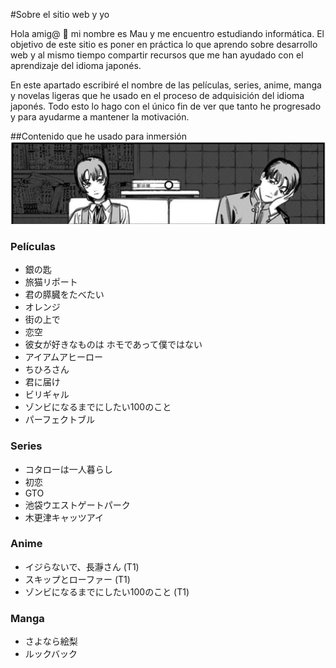 #Sobre el sitio web y yo

Hola amig@ 🤖 mi nombre es Mau y me encuentro estudiando informática. El objetivo de este sitio es poner en práctica lo que aprendo sobre desarrollo web y al mismo tiempo compartir recursos que me han ayudado con el aprendizaje del idioma japonés.

En este apartado escribiré el nombre de las películas, series, anime, manga y novelas ligeras que he usado en el proceso de adquisición del idioma japonés. Todo esto lo hago con el único fin de ver que tanto he progresado y para ayudarme a mantener la motivación.

##Contenido que he usado para inmersión
![Eri](assets/img/eri2.png)

### Películas
* 銀の匙
* 旅猫リポート
* 君の膵臓をたべたい
* オレンジ
* 街の上で
* 恋空
* 彼女が好きなものは ホモであって僕ではない
* アイアムアヒーロー
* ちひろさん
* 君に届け
* ビリギャル
* ゾンビになるまでにしたい100のこと
* パーフェクトブル
### Series
* コタローは一人暮らし
* 初恋
* GTO
* 池袋ウエストゲートパーク
* 木更津キャッツアイ
### Anime
* イジらないで、長瀞さん (T1)
* スキップとローファー (T1)
* ゾンビになるまでにしたい100のこと (T1)
### Manga
* さよなら絵梨
* ルックバック